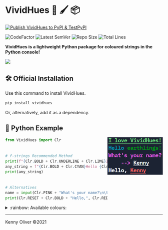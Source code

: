 # VividHues :rainbow: :paintbrush: :package:

[![Publish VividHues to PyPI & TestPyPI](https://github.com/KennyOliver/VividHues/actions/workflows/publish_to_test_pypi.yml/badge.svg)](https://github.com/KennyOliver/VividHues/actions/workflows/publish_to_test_pypi.yml)

![CodeFactor](https://www.codefactor.io/repository/github/KennyOliver/vividHues/badge?style=for-the-badge)
![Latest SemVer](https://img.shields.io/github/v/tag/KennyOliver/vividHues?label=version&sort=semver&style=for-the-badge)
![Repo Size](https://img.shields.io/github/repo-size/KennyOliver/vividHues?style=for-the-badge)
![Total Lines](https://img.shields.io/tokei/lines/github/KennyOliver/vividHues?style=for-the-badge)

<!-- [![repl](https://repl.it/badge/github/KennyOliver/vividHues)](https://repl.it/@KennyOliver/vividHues) -->

**VividHues is a lightweight Python package for coloured strings in the Python console!**

<a href="https://pypi.org/project/VividHues/"><img src="https://img.shields.io/badge/PyPi-3775A9?style=for-the-badge&logo=pypi&logoColor=white" /></a>

## :hammer_and_wrench: Official Installation
Use this command to install VividHues.
```bash
pip install vividhues
```
Or, alternatively, add it as a dependency.

## :toolbox: Python Example

<img src="vividhues-demo.jpg" align="right" />

```python
from VividHues import Clr


# f-strings Recommended Method
print(f"{Clr.BOLD + Clr.UNDERLINE + Clr.LIME}I love VividHues!{Clr.RESET}")
any_string = f"{Clr.BOLD + Clr.CYAN}Hello {Clr.GREEN}earthlings!{Clr.RESET}"
print(any_string)


# Alternatives
name = input(Clr.PINK + "What's your name?\n\t--> " + Clr.RESET + Clr.UNDERLINE)
print(Clr.RESET + Clr.BOLD + "Hello,", Clr.RED + Clr.UNDERLINE + name)
```

<details><summary>:rainbow: Available colours:</summary>

#### _COLOURS_
* RED
* ORANGE
* YELLOW
* LIME
* GREEN
* BLUE
* CYAN
* PURPLE
* PINK
* BLACK
* WHITE

#### _FORMATTING_
* UNDERLINE
* BOLD
* RESET

</details>

---
Kenny Oliver ©2021
